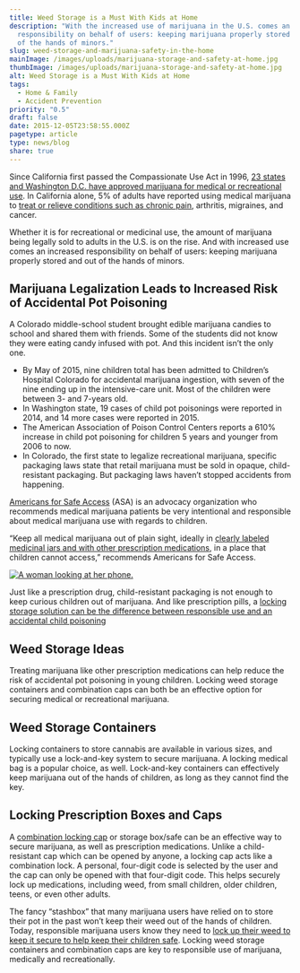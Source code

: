 ```yaml
---
title: Weed Storage is a Must With Kids at Home
description: "With the increased use of marijuana in the U.S. comes an increased
  responsibility on behalf of users: keeping marijuana properly stored and out
  of the hands of minors."
slug: weed-storage-and-marijuana-safety-in-the-home
mainImage: /images/uploads/marijuana-storage-and-safety-at-home.jpg
thumbImage: /images/uploads/marijuana-storage-and-safety-at-home.jpg
alt: Weed Storage is a Must With Kids at Home
tags:
  - Home & Family
  - Accident Prevention
priority: "0.5"
draft: false
date: 2015-12-05T23:58:55.000Z
pagetype: article
type: news/blog
share: true
---
```

Since California first passed the Compassionate Use Act in 1996, [23 states and Washington D.C. have approved marijuana for medical or recreational use](http://www.governing.com/gov-data/state-marijuana-laws-map-medical-recreational.html). In California alone, 5% of adults have reported using medical marijuana to [treat or relieve conditions such as chronic pain](http://www.ncbi.nlm.nih.gov/pubmed/25255903), arthritis, migraines, and cancer.

Whether it is for recreational or medicinal use, the amount of marijuana being legally sold to adults in the U.S. is on the rise. And with increased use comes an increased responsibility on behalf of users: keeping marijuana properly stored and out of the hands of minors.

## Marijuana Legalization Leads to Increased Risk of Accidental Pot Poisoning

A Colorado middle-school student brought edible marijuana candies to school and shared them with friends. Some of the students did not know they were eating candy infused with pot. And this incident isn’t the only one.

* By May of 2015, nine children total has been admitted to Children’s Hospital Colorado for accidental marijuana ingestion, with seven of the nine ending up in the intensive-care unit. Most of the children were between 3- and 7-years old.
* In Washington state, 19 cases of child pot poisonings were reported in 2014, and 14 more cases were reported in 2015.
* The American Association of Poison Control Centers reports a 610% increase in child pot poisoning for children 5 years and younger from 2006 to now.
* In Colorado, the first state to legalize recreational marijuana, specific packaging laws state that retail marijuana must be sold in opaque, child-resistant packaging. But packaging laws haven’t stopped accidents from happening.

[Americans for Safe Access](http://www.safeaccessnow.org/) (ASA) is an advocacy organization who recommends medical marijuana patients be very intentional and responsible about medical marijuana use with regards to children.

“Keep all medical marijuana out of plain sight, ideally in [clearly labeled medicinal jars and with other prescription medications](http://www.safeaccessnow.org/ca_child_custody), in a place that children cannot access,” recommends Americans for Safe Access.

[![A woman looking at her phone.](/images/uploads/rxguardian-well-rx-graphic.jpg "Save up to 80 percent on prescription drugs.")](https://www.wellrx.com/rx-discount-card/enroll/?invitecode=SaferLock%20&utm_source=SaferLock%20&utm_medium=affiliate&utm_campaign=%3cblogs%3E "WellRx Link")

Just like a prescription drug, child-resistant packaging is not enough to keep curious children out of marijuana. And like prescription pills, a [locking storage solution can be the difference between responsible use and an accidental child poisoning](http://blog.saferlockrx.com/blog/dont-have-an-rx-you-still-need-locking-medicine-storage)

## Weed Storage Ideas

Treating marijuana like other prescription medications can help reduce the risk of accidental pot poisoning in young children. Locking weed storage containers and combination caps can both be an effective option for securing medical or recreational marijuana.

## Weed Storage Containers

Locking containers to store cannabis are available in various sizes, and typically use a lock-and-key system to secure marijuana. A locking medical bag is a popular choice, as well. Lock-and-key containers can effectively keep marijuana out of the hands of children, as long as they cannot find the key.

## Locking Prescription Boxes and Caps

A [combination locking cap](https://shop.rxguardian.com/products/safer-lock) or storage box/safe can be an effective way to secure marijuana, as well as prescription medications. Unlike a child-resistant cap which can be opened by anyone, a locking cap acts like a combination lock. A personal, four-digit code is selected by the user and the cap can only be opened with that four-digit code. This helps securely lock up medications, including weed, from small children, older children, teens, or even other adults.

The fancy “stashbox” that many marijuana users have relied on to store their pot in the past won’t keep their weed out of the hands of children. Today, responsible marijuana users know they need to [lock up their weed to keep it secure to help keep their children safe](/news/blog/medicine-storage-tips-to-keep-your-kids-safe/). Locking weed storage containers and combination caps are key to responsible use of marijuana, medically and recreationally.